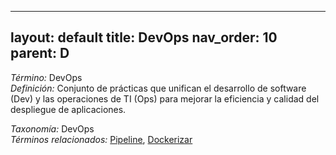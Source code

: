 
---
layout: default
title: DevOps
nav_order: 10
parent: D
---

*Término:* DevOps  
*Definición:* Conjunto de prácticas que unifican el desarrollo de software (Dev) y las operaciones de TI (Ops) para mejorar la eficiencia y calidad del despliegue de aplicaciones.

*Taxonomía:* DevOps  
*Términos relacionados:* [Pipeline](https://maleniski.github.io/diccionario-angl-tec-mx/docs/alfabeticamente/P/pipeline/), [Dockerizar](https://maleniski.github.io/diccionario-angl-tec-mx/docs/alfabeticamente/D/dockerizar/)

